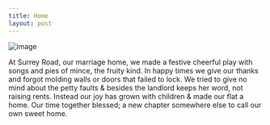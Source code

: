 ```yaml
---
title: Home
layout: post
---
```

![image](/assets/images/home.jpeg)

At Surrey Road, our marriage home, we made
a festive cheerful play with songs and pies
of mince, the fruity kind. In happy times
we give our thanks and forgot molding walls
or doors that failed to lock. We tried to give
no mind about the petty faults & besides
the landlord keeps her word, not raising rents.
Instead our joy has grown with children & made
our flat a home. Our time together blessed;
a new chapter somewhere else to call our own
sweet home.